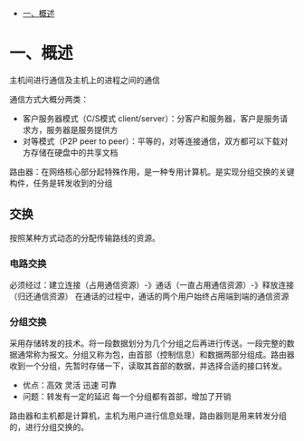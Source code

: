 * [一、概述](#一概述)

# 一、概述
主机间进行通信及主机上的进程之间的通信

通信方式大概分两类：
* 客户服务器模式（C/S模式 client/server）：分客户和服务器，客户是服务请求方，服务器是服务提供方
* 对等模式（P2P peer to peer）：平等的，对等连接通信，双方都可以下载对方存储在硬盘中的共享文档

路由器：在网络核心部分起特殊作用，是一种专用计算机。是实现分组交换的关键构件，任务是转发收到的分组

## 交换
按照某种方式动态的分配传输路线的资源。

### 电路交换
必须经过：建立连接（占用通信资源）-》通话（一直占用通信资源）-》释放连接（归还通信资源） 在通话的过程中，通话的两个用户始终占用端到端的通信资源

### 分组交换
采用存储转发的技术。将一段数据划分为几个分组之后再进行传送。一段完整的数据通常称为报文。分组又称为包，由首部（控制信息）和数据两部分组成。路由器收到一个分组，先暂时存储一下，读取其首部的数据，并选择合适的接口转发。
* 优点：高效 灵活 迅速 可靠
* 问题：转发有一定的延迟 每一个分组都有首部，增加了开销

路由器和主机都是计算机，主机为用户进行信息处理，路由器则是用来转发分组的，进行分组交换的。
